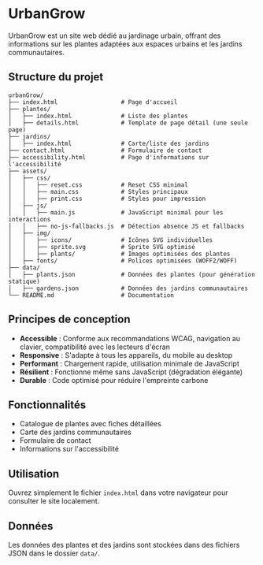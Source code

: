 # UrbanGrow

UrbanGrow est un site web dédié au jardinage urbain, offrant des informations sur les plantes adaptées aux espaces urbains et les jardins communautaires.

## Structure du projet

```
urbanGrow/
├── index.html                  # Page d'accueil
├── plantes/
│   ├── index.html              # Liste des plantes
│   ├── details.html            # Template de page détail (une seule page)
├── jardins/
│   ├── index.html              # Carte/liste des jardins
├── contact.html                # Formulaire de contact
├── accessibility.html          # Page d'informations sur l'accessibilité
├── assets/
│   ├── css/
│   │   ├── reset.css           # Reset CSS minimal
│   │   ├── main.css            # Styles principaux
│   │   ├── print.css           # Styles pour impression
│   ├── js/
│   │   ├── main.js             # JavaScript minimal pour les interactions
│   │   ├── no-js-fallbacks.js  # Détection absence JS et fallbacks
│   ├── img/
│   │   ├── icons/              # Icônes SVG individuelles
│   │   ├── sprite.svg          # Sprite SVG optimisé
│   │   ├── plants/             # Images optimisées des plantes
│   ├── fonts/                  # Polices optimisées (WOFF2/WOFF)
├── data/
│   ├── plants.json             # Données des plantes (pour génération statique)
│   ├── gardens.json            # Données des jardins communautaires
└── README.md                   # Documentation
```

## Principes de conception

- **Accessible** : Conforme aux recommandations WCAG, navigation au clavier, compatibilité avec les lecteurs d'écran
- **Responsive** : S'adapte à tous les appareils, du mobile au desktop
- **Performant** : Chargement rapide, utilisation minimale de JavaScript
- **Résilient** : Fonctionne même sans JavaScript (dégradation élégante)
- **Durable** : Code optimisé pour réduire l'empreinte carbone

## Fonctionnalités

- Catalogue de plantes avec fiches détaillées
- Carte des jardins communautaires
- Formulaire de contact
- Informations sur l'accessibilité

## Utilisation

Ouvrez simplement le fichier `index.html` dans votre navigateur pour consulter le site localement.

## Données

Les données des plantes et des jardins sont stockées dans des fichiers JSON dans le dossier `data/`.
